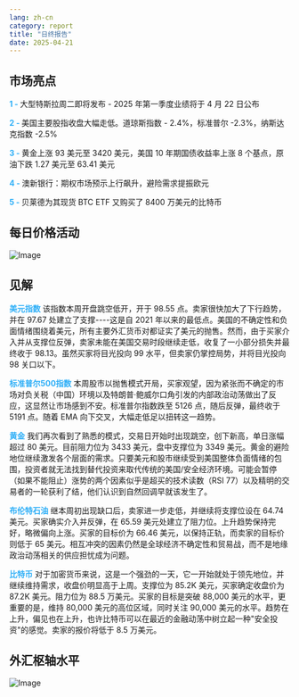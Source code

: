 ```yaml
---
lang: zh-cn
category: report
title: "日终报告"
date: 2025-04-21
---
```



<h2>市场亮点</h2>
<strong style="color: #2caef7;">1 - </strong> 大型特斯拉周二即将发布 - 2025 年第一季度业绩将于 4 月 22 日公布

<strong style="color: #2caef7;">2 - </strong> 美国主要股指收盘大幅走低。道琼斯指数 - 2.4%，标准普尔 -2.3%，纳斯达克指数 -2.5%

<strong style="color: #2caef7;">3 - </strong> 黄金上涨 93 美元至 3420 美元，美国 10 年期国债收益率上涨 8 个基点，原油下跌 1.27 美元至 63.41 美元

<strong style="color: #2caef7;">4 - </strong> 澳新银行：期权市场预示上行飙升，避险需求提振欧元

<strong style="color: #2caef7;">5 - </strong> 贝莱德为其现货 BTC ETF 又购买了 8400 万美元的比特币



<h2>每日价格活动</h2>
<img src="https://markleighedu.github.io/img/Apr-2025/21-Apr-2025/price.jpg" alt="Image"/>

<h2>见解</h2>
<strong style="color: #2caef7;">美元指数</strong> 该指数本周开盘跳空低开，开于 98.55 点。卖家很快加大了下行趋势，并在 97.67 处建立了支撑----这是自 2021 年以来的最低点。美国的不确定性和负面情绪围绕着美元，所有主要外汇货币对都证实了美元的抛售。然而，由于买家介入并从支撑位反弹，卖家未能在美国交易时段继续走低，收复了一小部分损失并最终收于 98.13。虽然买家将目光投向 99 水平，但卖家仍掌控局势，并将目光投向 98 关口以下。

<strong style="color: #2caef7;">标准普尔500指数</strong> 本周股市以抛售模式开局，买家观望，因为紧张而不确定的市场对负关税（中国）环境以及特朗普·鲍威尔口角引发的内部政治动荡做出了反应，这显然让市场感到不安。标准普尔指数跌至 5126 点，随后反弹，最终收于 5191 点。随着 EMA 向下交叉，大幅走低足以扭转这一趋势。

<strong style="color: #2caef7;">黄金</strong> 我们再次看到了熟悉的模式，交易日开始时出现跳空，创下新高，单日涨幅超过 80 美元。目前阻力位为 3433 美元，盘中支撑位为 3349 美元。黄金的避险地位继续激发各个层面的需求。只要美元和股市继续受到美国整体负面情绪的包围，投资者就无法找到替代投资来取代传统的美国/安全经济环境。可能会暂停（如果不能阻止）涨势的两个因素似乎是超买的技术读数（RSI 77）以及精明的交易者的一轮获利了结，他们认识到自然回调早就该发生了。

<strong style="color: #2caef7;">布伦特石油</strong> 继本周初出现缺口后，卖家进一步走低，并继续将支撑位设在 64.74 美元。买家确实介入并反弹，在 65.59 美元处建立了阻力位。上升趋势保持完好，略微偏向上涨。买家的目标价为 66.46 美元，以保持正轨，而卖家的目标价则低于 65 美元。相互冲突的因素仍然是全球经济不确定性和贸易战，而不是地缘政治动荡相关的供应担忧成为问题。

<strong style="color: #2caef7;">比特币</strong> 对于加密货币来说，这是一个强劲的一天，它一开始就处于领先地位，并继续维持需求，收盘价明显高于上周。支撑位为 85.2K 美元，买家确定收盘价为 87.2K 美元。阻力位为 88.5 万美元。买家的目标是突破 88,000 美元的水平，更重要的是，维持 80,000 美元的高位区域，同时关注 90,000 美元的水平。趋势在上升，偏见也在上升，也许比特币可以在最近的金融动荡中树立起一种"安全投资"的感觉。卖家的报价将低于 8.5 万美元。



<h2>外汇枢轴水平</h2>
<img src="https://markleighedu.github.io/img/Apr-2025/21-Apr-2025/pivot.jpg" alt="Image"/>